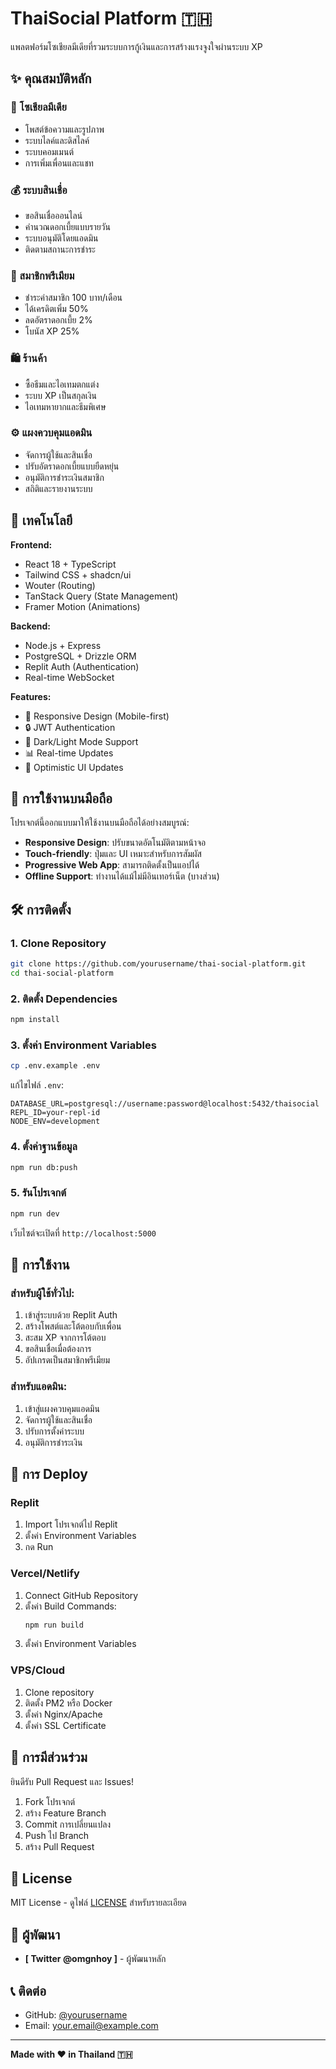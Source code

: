 # ThaiSocial Platform 🇹🇭

แพลตฟอร์มโซเชียลมีเดียที่รวมระบบการกู้เงินและการสร้างแรงจูงใจผ่านระบบ XP

## ✨ คุณสมบัติหลัก

### 📱 โซเชียลมีเดีย
- โพสต์ข้อความและรูปภาพ
- ระบบไลค์และดิสไลค์
- ระบบคอมเมนต์
- การเพิ่มเพื่อนและแชท

### 💰 ระบบสินเชื่อ
- ขอสินเชื่อออนไลน์
- คำนวณดอกเบี้ยแบบรายวัน
- ระบบอนุมัติโดยแอดมิน
- ติดตามสถานะการชำระ

### 👑 สมาชิกพรีเมียม
- ชำระค่าสมาชิก 100 บาท/เดือน
- ได้เครดิตเพิ่ม 50%
- ลดอัตราดอกเบี้ย 2%
- โบนัส XP 25%

### 🛍️ ร้านค้า
- ซื้อธีมและไอเทมตกแต่ง
- ระบบ XP เป็นสกุลเงิน
- ไอเทมหายากและธีมพิเศษ

### ⚙️ แผงควบคุมแอดมิน
- จัดการผู้ใช้และสินเชื่อ
- ปรับอัตราดอกเบี้ยแบบยืดหยุ่น
- อนุมัติการชำระเงินสมาชิก
- สถิติและรายงานระบบ

## 🚀 เทคโนโลยี

**Frontend:**
- React 18 + TypeScript
- Tailwind CSS + shadcn/ui
- Wouter (Routing)
- TanStack Query (State Management)
- Framer Motion (Animations)

**Backend:**
- Node.js + Express
- PostgreSQL + Drizzle ORM
- Replit Auth (Authentication)
- Real-time WebSocket

**Features:**
- 📱 Responsive Design (Mobile-first)
- 🔒 JWT Authentication
- 🎨 Dark/Light Mode Support
- 📊 Real-time Updates
- 💾 Optimistic UI Updates

## 📱 การใช้งานบนมือถือ

โปรเจกต์นี้ออกแบบมาให้ใช้งานบนมือถือได้อย่างสมบูรณ์:

- **Responsive Design**: ปรับขนาดอัตโนมัติตามหน้าจอ
- **Touch-friendly**: ปุ่มและ UI เหมาะสำหรับการสัมผัส
- **Progressive Web App**: สามารถติดตั้งเป็นแอปได้
- **Offline Support**: ทำงานได้แม้ไม่มีอินเทอร์เน็ต (บางส่วน)

## 🛠️ การติดตั้ง

### 1. Clone Repository
```bash
git clone https://github.com/yourusername/thai-social-platform.git
cd thai-social-platform
```

### 2. ติดตั้ง Dependencies
```bash
npm install
```

### 3. ตั้งค่า Environment Variables
```bash
cp .env.example .env
```

แก้ไขไฟล์ `.env`:
```env
DATABASE_URL=postgresql://username:password@localhost:5432/thaisocial
REPL_ID=your-repl-id
NODE_ENV=development
```

### 4. ตั้งค่าฐานข้อมูล
```bash
npm run db:push
```

### 5. รันโปรเจกต์
```bash
npm run dev
```

เว็บไซต์จะเปิดที่ `http://localhost:5000`

## 📝 การใช้งาน

### สำหรับผู้ใช้ทั่วไป:
1. เข้าสู่ระบบด้วย Replit Auth
2. สร้างโพสต์และโต้ตอบกับเพื่อน
3. สะสม XP จากการโต้ตอบ
4. ขอสินเชื่อเมื่อต้องการ
5. อัปเกรดเป็นสมาชิกพรีเมียม

### สำหรับแอดมิน:
1. เข้าสู่แผงควบคุมแอดมิน
2. จัดการผู้ใช้และสินเชื่อ
3. ปรับการตั้งค่าระบบ
4. อนุมัติการชำระเงิน

## 🚀 การ Deploy

### Replit
1. Import โปรเจกต์ไป Replit
2. ตั้งค่า Environment Variables
3. กด Run

### Vercel/Netlify
1. Connect GitHub Repository
2. ตั้งค่า Build Commands:
   ```bash
   npm run build
   ```
3. ตั้งค่า Environment Variables

### VPS/Cloud
1. Clone repository
2. ติดตั้ง PM2 หรือ Docker
3. ตั้งค่า Nginx/Apache
4. ตั้งค่า SSL Certificate

## 🤝 การมีส่วนร่วม

ยินดีรับ Pull Request และ Issues!

1. Fork โปรเจกต์
2. สร้าง Feature Branch
3. Commit การเปลี่ยนแปลง
4. Push ไป Branch
5. สร้าง Pull Request

## 📄 License

MIT License - ดูไฟล์ [LICENSE](LICENSE) สำหรับรายละเอียด

## 👥 ผู้พัฒนา

- **[ Twitter @omgnhoy ]** - ผู้พัฒนาหลัก

## 📞 ติดต่อ

- GitHub: [@yourusername](https://github.com/yourusername)
- Email: your.email@example.com

---

**Made with ❤️ in Thailand 🇹🇭**
